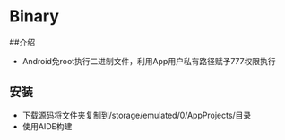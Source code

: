 # Binary
##介绍
 + Android免root执行二进制文件，利用App用户私有路径赋予777权限执行

## 安装
 + 下载源码将文件夹复制到/storage/emulated/0/AppProjects/目录
 + 使用AIDE构建
